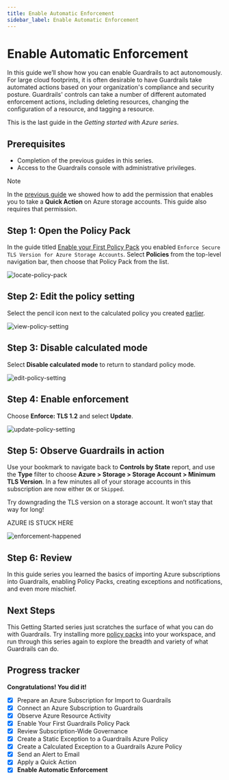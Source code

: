 ```yaml
---
title: Enable Automatic Enforcement
sidebar_label: Enable Automatic Enforcement
---
```


# Enable Automatic Enforcement

In this guide we’ll show how you can enable Guardrails to act autonomously. For large cloud footprints, it is often desirable to have Guardrails take automated actions based on your organization's compliance and security posture. Guardrails' controls can take a number of different automated enforcement actions, including deleting resources, changing the configuration of a resource, and tagging a resource.

This is the last guide in the *Getting started with Azure series*.

## Prerequisites

- Completion of the previous guides in this series.
- Access to the Guardrails console with administrative privileges.

> [!NOTE]
> In the [previous guide](/guardrails/docs/getting-started/getting-started-azure/apply-quick-action) we showed how to add the permission that enables you to take a **Quick Action** on Azure storage accounts. This guide also requires that permission.


## Step 1: Open the Policy Pack

In the guide titled [Enable your First Policy Pack](/guardrails/docs/getting-started/getting-started-azure/enable-policy-pack) you enabled `Enforce Secure TLS Version for Azure Storage Accounts`. Select **Policies** from the top-level navigation bar, then choose that Policy Pack from the list.

<p><img alt="locate-policy-pack" src="/images/docs/guardrails/getting-started/getting-started-azure/enable-enforcement/locate-policy-pack.png"/></p>

## Step 2: Edit the policy setting

Select the pencil icon next to the calculated policy you created [earlier](/guardrails/docs/getting-started/getting-started-gcp/create-calculated-exception).

<p><img alt="view-policy-setting" src="/images/docs/guardrails/getting-started/getting-started-azure/enable-enforcement/view-policy-setting.png"/></p>

## Step 3: Disable calculated mode

  
Select **Disable calculated mode** to return to standard policy mode.

<p><img alt="edit-policy-setting" src="/images/docs/guardrails/getting-started/getting-started-azure/enable-enforcement/edit-policy-setting.png"/></p>  

## Step 4: Enable enforcement

Choose **Enforce: TLS 1.2** and select **Update**.

<p><img alt="update-policy-setting" src="/images/docs/guardrails/getting-started/getting-started-azure/enable-enforcement/choose-setting.png"/></p>

## Step 5: Observe Guardrails in action

Use your bookmark to navigate back to **Controls by State** report, and use the **Type** filter to choose **Azure > Storage > Storage Account > Minimum TLS Version**. In a few minutes all of your storage accounts in this subscription are now either `OK` or `Skipped`.

Try downgrading the TLS version on a storage account. It won’t stay that way for long!

AZURE IS STUCK HERE 

<p><img alt="enforcement-happened" src="/images/docs/guardrails/getting-started/getting-started-azure/enable-enforcement/all-ok-or-skipped.png"/></p>

## Step 6: Review

In this guide series you learned the basics of importing Azure subscriptions into Guardrails, enabling Policy Packs, creating exceptions and notifications, and even more mischief.

## Next Steps

This Getting Started series just scratches the surface of what you can do with Guardrails. Try installing more [policy packs](https://hub.guardrails.com) into your workspace, and run through this series again to explore the breadth and variety of what Guardrails can do. 

## Progress tracker

**Congratulations! You did it!**
  
- [x] Prepare an Azure Subscription for Import to Guardrails
- [x] Connect an Azure Subscription to Guardrails
- [x] Observe Azure Resource Activity
- [x] Enable Your First Guardrails Policy Pack
- [x] Review Subscription-Wide Governance
- [x] Create a Static Exception to a Guardrails Azure Policy
- [x] Create a Calculated Exception to a Guardrails Azure Policy
- [x] Send an Alert to Email
- [x] Apply a Quick Action
- [x] **Enable Automatic Enforcement**
